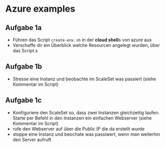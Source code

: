 # Azure examples

## Aufgabe 1a

- Führen das Script `create-env.sh` in der **cloud shell**s von azure aus
- Verschaffe dir ein Überblick welche Resourcen angelegt wurden, über das Script.s

## Aufgabe 1b

- Stresse eine Instanz und beobachte im ScaleSet was passiert (siehe Kommentar im Script)

## Aufgabe 1c

- Konfiguriere den ScaleSet so, dass zwei Instanzen gleichzeitig laufen. Starte per Befehl in den Instanzen ein einfachen Webserver (siehe Kommentar im Script)
- rufe den Webserver auf über die Public IP die da erstellt wurde
- stoppe eine Instanz und beochate was passiwert, wenn man weiterhin den Server aufruft
